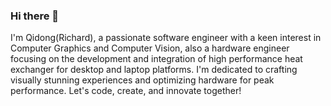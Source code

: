 ### Hi there 👋

I'm Qidong(Richard), a passionate software engineer with a keen interest in Computer Graphics and Computer Vision, also a hardware engineer focusing on the development and integration of high performance heat exchanger for desktop and laptop platforms. I'm dedicated to crafting visually stunning experiences and optimizing hardware for peak performance. Let's code, create, and innovate together!



<!--
**RichardSqd/RichardSqd** is a ✨ _special_ ✨ repository because its `README.md` (this file) appears on your GitHub profile.

Here are some ideas to get you started:

- 🔭 I’m currently working on ...
- 🌱 I’m currently learning ...
- 👯 I’m looking to collaborate on ...
- 🤔 I’m looking for help with ...
- 💬 Ask me about ...
- 📫 How to reach me: ...
- 😄 Pronouns: ...
- ⚡ Fun fact: ...
-->
